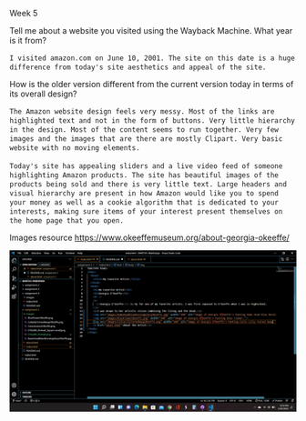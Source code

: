Week 5

Tell me about a website you visited using the Wayback Machine. What year is it from?

    I visited amazon.com on June 10, 2001. The site on this date is a huge difference from today's site aesthetics and appeal of the site.

How is the older version different from the current version today in terms of its overall design?

    The Amazon website design feels very messy. Most of the links are highlighted text and not in the form of buttons. Very little hierarchy in the design. Most of the content seems to run together. Very few images and the images that are there are mostly Clipart. Very basic website with no moving elements.

    Today's site has appealing sliders and a live video feed of someone highlighting Amazon products. The site has beautiful images of the products being sold and there is very little text. Large headers and visual hierarchy are present in how Amazon would like you to spend your money as well as a cookie algorithm that is dedicated to your interests, making sure items of your interest present themselves on the home page that you open.

Images resource
https://www.okeeffemuseum.org/about-georgia-okeeffe/

![My Screenshot](./Images/AndersonIndexScreenShotWK5.png)
